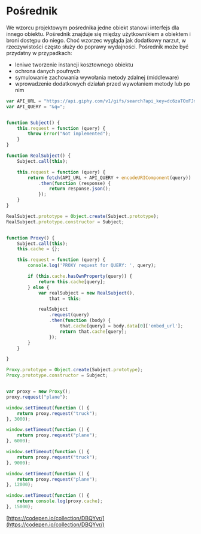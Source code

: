 # Pośrednik

We wzorcu projektowym pośrednika jedne obiekt stanowi interfejs dla innego obiektu.  Pośrednik znajduje się między użytkownikiem a obiektem i broni dostępu do niego. Choć wzorzec wygląda jak dodatkowy narzut, w rzeczywistości często służy do poprawy wydajności. Pośrednik może być przydatny w przypadkach:

* leniwe tworzenie instancji kosztownego obiektu
* ochrona danych poufnych
* symulowanie zachowania wywołania metody zdalnej \(middleware\)
* wprowadzenie dodatkowych działań przed wywołaniem metody lub po nim

```js
var API_URL = "https://api.giphy.com/v1/gifs/search?api_key=dc6zaTOxFJmzC&limit=1&offset=0";
var API_QUERY = "&q=";


function Subject() {
    this.request = function (query) {
        throw Error("Not implemented");
    }
}

function RealSubject() {
    Subject.call(this);

    this.request = function (query) {
        return fetch(API_URL + API_QUERY + encodeURIComponent(query))
            .then(function (response) {
                return response.json();
            });
    }
}

RealSubject.prototype = Object.create(Subject.prototype);
RealSubject.prototype.constructor = Subject;


function Proxy() {
    Subject.call(this);
    this.cache = {};

    this.request = function (query) {
        console.log('PROXY request for QUERY: ', query);

        if (this.cache.hasOwnProperty(query)) {
            return this.cache[query];
        } else {
            var realSubject = new RealSubject(),
                that = this;

            realSubject
                .request(query)
                .then(function (body) {
                    that.cache[query] = body.data[0]['embed_url'];
                    return that.cache[query];
                });
        }
    }

}

Proxy.prototype = Object.create(Subject.prototype);
Proxy.prototype.constructor = Subject;


var proxy = new Proxy();
proxy.request("plane");

window.setTimeout(function () {
    return proxy.request("truck");
}, 3000);

window.setTimeout(function () {
    return proxy.request("plane");
}, 6000);

window.setTimeout(function () {
    return proxy.request("truck");
}, 9000);

window.setTimeout(function () {
    return proxy.request("plane");
}, 12000);

window.setTimeout(function () {
    return console.log(proxy.cache);
}, 15000);
```

[https://codepen.io/collection/DBQYvr/](https://codepen.io/collection/DBQYvr/)

